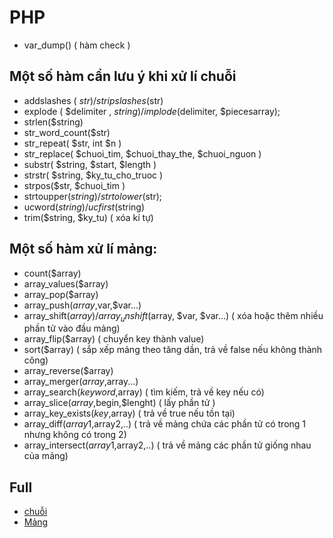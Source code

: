 # PHP
- var_dump() ( hàm check )
## Một số hàm cần lưu ý khi xử lí chuỗi
- addslashes ( $str ) / stripslashes ($str)
- explode ( $delimiter , $string) / implode($delimiter, $piecesarray);
- strlen($string)
- str_word_count($str)
- str_repeat(  $str,  int $n  )
- str_replace( $chuoi_tim, $chuoi_thay_the, $chuoi_nguon )
- substr( $string,  $start, $length )
- strstr( $string, $ky_tu_cho_truoc )
- strpos($str, $chuoi_tim )
- strtoupper($string ) / strtolower($str);
- ucword($string) / ucfirst($string)
- trim($string, $ky_tu) ( xóa kí tự)
## Một số hàm xử lí mảng:
- count($array)
- array_values($array)
- array_pop($array) 
- array_push($array,$var,$var...)
- array_shift($array) / array_unshift($array, $var, $var...) ( xóa hoặc thêm nhiều phần tử vào đầu mảng)
- array_flip($array) ( chuyển key thành value)
- sort($array) ( sắp xếp mảng theo tăng dần, trả về false nếu không thành công)
- array_reverse($array)
- array_merger($array,$array...)
- array_search($keyword,$array) ( tìm kiếm, trả về key nếu có)
- array_slice($array,$begin,$lenght) ( lấy phần tử )
- array_key_exists($key,$array) ( trả về true nếu tồn tại)
- array_diff($array1,$array2,..) ( trả về mảng chứa các phần tử có trong 1 nhưng không có trong 2)
- array_intersect($array1,$array2,..) ( trả về mảng các phần tử giống nhau của mảng)

## Full
- [chuỗi](http://php.net/manual/en/ref.strings.php)
- [Mảng](http://php.net/manual/en/ref.array.php)
